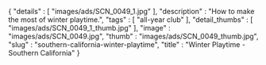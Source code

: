 {
  "details" : [
                 "images/ads/SCN_0049_1.jpg"
               ],
  "description" : "How to make the most of winter playtime.",
  "tags" : [
              "all-year club"
            ],
  "detail_thumbs" : [
                       "images/ads/SCN_0049_1_thumb.jpg"
                     ],
  "image" : "images/ads/SCN_0049.jpg",
  "thumb" : "images/ads/SCN_0049_thumb.jpg",
  "slug" : "southern-california-winter-playtime",
  "title" : "Winter Playtime - Southern California"
}
